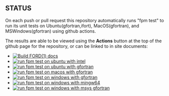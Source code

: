 ## STATUS

On each push or pull request this repository automatically runs "fpm
test" to run its unit tests on Ubuntu(gfortran,ifort), MacOS(gfortran),
and MSWindows(gfortran) using github actions.

The results are able to be viewed using the **Actions** button at the
top of the github page for the repository, or can be linked to in site
documents:

+ [![Build FORD(1) docs](https://github.com/urbanjost/M_regex/actions/workflows/deploy_api_docs.yml/badge.svg)](https://github.com/urbanjost/M_regex/actions/workflows/deploy_api_docs.yml)
+ [![run fpm test on ubuntu with intel](https://github.com/urbanjost/M_regex/actions/workflows/test_intel_ubuntu.yml/badge.svg)](https://github.com/urbanjost/M_regex/actions/workflows/test_intel_ubuntu.yml)
+ [![run fpm test on ubuntu with gfortran](https://github.com/urbanjost/M_regex/actions/workflows/test_gfortran_ubuntu.yml/badge.svg)](https://github.com/urbanjost/M_regex/actions/workflows/test_gfortran_ubuntu.yml)
+ [![run fpm test on macos with gfortran](https://github.com/urbanjost/M_regex/actions/workflows/test_gfortran_macos.yml/badge.svg)](https://github.com/urbanjost/M_regex/actions/workflows/test_gfortran_macos.yml)
+ [![run fpm test on windows with gfortran](https://github.com/urbanjost/M_regex/actions/workflows/test_gfortran_windows.yml/badge.svg)](https://github.com/urbanjost/M_regex/actions/workflows/test_gfortran_windows.yml)
+ [![run fpm test on windows with mingw64 ](https://github.com/urbanjost/M_regex/actions/workflows/test_gfortran_mingw64_windows.yml/badge.svg)](https://github.com/urbanjost/M_regex/actions/workflows/test_gfortran_mingw64_windows.yml)
+ [![run fpm test on windows with msys gfortran](https://github.com/urbanjost/M_regex/actions/workflows/test_gfortran_msys_windows.yml/badge.svg)](https://github.com/urbanjost/M_regex/actions/workflows/test_gfortran_msys_windows.yml)
